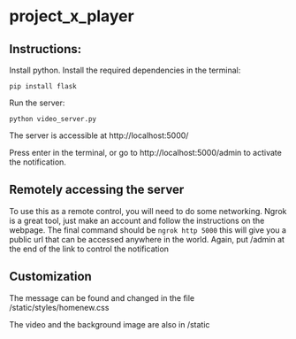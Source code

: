 # project_x_player

## Instructions:

Install python.
Install the required dependencies in the terminal:

`
pip install flask
`

Run the server:

`python video_server.py`

The server is accessible at http://localhost:5000/

Press enter in the terminal, or go to http://localhost:5000/admin to activate the notification.

## Remotely accessing the server
To use this as a remote control, you will need to do some networking. Ngrok is a great tool, just make an account and follow the instructions on the webpage. The final command should be 
`ngrok http 5000`
this will give you a public url that can be accessed anywhere in the world. Again, put /admin at the end of the link to control the notification

## Customization

The message can be found and changed in the file /static/styles/homenew.css

The video and the background image are also in /static

